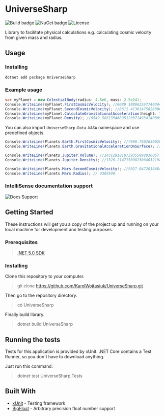 # UniverseSharp

![Build badge](https://img.shields.io/github/workflow/status/KarolWojtasiuk/UniverseSharp/.NET/master?style=for-the-badge)
![NuGet badge](https://img.shields.io/nuget/v/UniverseSharp?style=for-the-badge)
![License](https://img.shields.io/github/license/KarolWojtasiuk/UniverseSharp?style=for-the-badge)

Library to facilitate physical calculations e.g. calculating cosmic velocity from given mass and radius.

## Usage

### Installing

`dotnet add package UniverseSharp`

### Example usage

```csharp
var myPlanet = new CelestialBody(radius: 4.5e6, mass: 2.5e24);
Console.WriteLine(myPlanet.FirstCosmicVelocity); //6089.1889625977403445034075310210229350530234828174250100542213675545
Console.WriteLine(myPlanet.SecondCosmicVelocity); //8611.413614758283000983304784383634439906931315731627144823861947177
Console.WriteLine(myPlanet.CalculateGravitationalAcceleration(height: 7e6)); //3.405142857142857451352755872914285714285
Console.WriteLine(myPlanet.Density); //6549.5861354689512037149341403096574845835444909202854993444150023369513416475003
```

You can also import `UniverseSharp.Data.NASA` namespace and use predefined objects.

```csharp
Console.WriteLine(Planets.Earth.FirstCosmicVelocity); //7909.79026300202504910263375122164
Console.WriteLine(Planets.Earth.GravitationalAccelerationOnSurface); //9.82023222645293258

Console.WriteLine(Planets.Jupiter.Volume); //1431281810739355898836057.6446305537758196646
Console.WriteLine(Planets.Jupiter.Density); //1326.214715898230640321948098163419896463003

Console.WriteLine(Planets.Mars.SecondCosmicVelocity); //5027.04720184840644701259976144380
Console.WriteLine(Planets.Mars.Radius); // 3389500
```

### IntelliSense documentation support

![Docs Support](https://i.imgur.com/35fD0Rn.png)

## Getting Started

These instructions will get you a copy of the project up and running on your local machine for development and testing
purposes.

### Prerequisites

> [.NET 5.0 SDK](https://dotnet.microsoft.com/download/dotnet/5.0)

### Installing

Clone this repository to your computer.
> git clone https://github.com/KarolWojtasiuk/UniverseSharp.git

Then go to the repository directory.
> cd UniverseSharp

Finally build library.
> dotnet build UniverseSharp

## Running the tests

Tests for this application is provided by xUnit. .NET Core contains a Test Runner, so you don't have to download
anything.

Just run this command.
> dotnet test UniverseSharp.Tests

## Built With

* [xUnit](https://github.com/xunit/xunit) - Testing framework
* [BigFloat](https://github.com/FaustVX/BigFloat) - Arbitrary precision float number support
